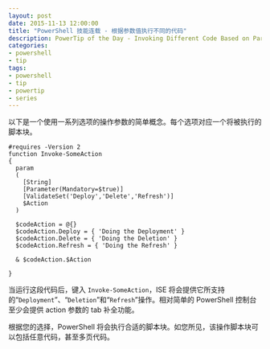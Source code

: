 ```yaml
---
layout: post
date: 2015-11-13 12:00:00
title: "PowerShell 技能连载 - 根据参数值执行不同的代码"
description: PowerTip of the Day - Invoking Different Code Based on Parameter Value
categories:
- powershell
- tip
tags:
- powershell
- tip
- powertip
- series
---
```

以下是一个使用一系列选项的操作参数的简单概念。每个选项对应一个将被执行的脚本块。

    #requires -Version 2
    function Invoke-SomeAction
    {
      param
      (
        [String]
        [Parameter(Mandatory=$true)]
        [ValidateSet('Deploy','Delete','Refresh')]
        $Action
      )

      $codeAction = @{}
      $codeAction.Deploy = { 'Doing the Deployment' }
      $codeAction.Delete = { 'Doing the Deletion' }
      $codeAction.Refresh = { 'Doing the Refresh' }

      & $codeAction.$Action

    }

当运行这段代码后，键入 `Invoke-SomeAction`，ISE 将会提供它所支持的“`Deployment`”、“`Deletion`”和“`Refresh`”操作。相对简单的 PowerShell 控制台至少会提供 action 参数的 tab 补全功能。

根据您的选择，PowerShell 将会执行合适的脚本块。如您所见，该操作脚本块可以包括任意代码，甚至多页代码。

<!--本文国际来源：[Invoking Different Code Based on Parameter Value](http://community.idera.com/powershell/powertips/b/tips/posts/invoking-different-code-based-on-parameter-value)-->
